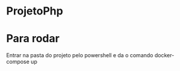 # ProjetoPhp
# Para rodar 
Entrar na pasta do projeto pelo powershell e da o comando docker-compose up
